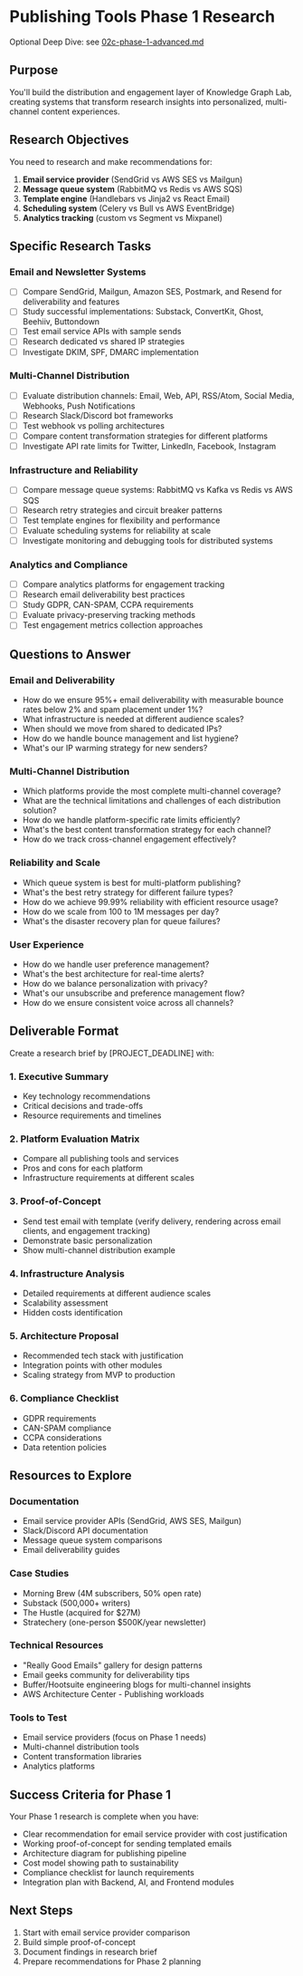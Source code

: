 # Publishing Tools Phase 1 Research

Optional Deep Dive: see [02c-phase-1-advanced.md](02c-phase-1-advanced.md)

## Purpose

You'll build the distribution and engagement layer of Knowledge Graph Lab, creating systems that transform research insights into personalized, multi-channel content experiences.

## Research Objectives

You need to research and make recommendations for:

1. **Email service provider** (SendGrid vs AWS SES vs Mailgun)
2. **Message queue system** (RabbitMQ vs Redis vs AWS SQS)
3. **Template engine** (Handlebars vs Jinja2 vs React Email)
4. **Scheduling system** (Celery vs Bull vs AWS EventBridge)
5. **Analytics tracking** (custom vs Segment vs Mixpanel)

## Specific Research Tasks

### Email and Newsletter Systems
- [ ] Compare SendGrid, Mailgun, Amazon SES, Postmark, and Resend for deliverability and features
- [ ] Study successful implementations: Substack, ConvertKit, Ghost, Beehiiv, Buttondown
- [ ] Test email service APIs with sample sends
- [ ] Research dedicated vs shared IP strategies
- [ ] Investigate DKIM, SPF, DMARC implementation

### Multi-Channel Distribution
- [ ] Evaluate distribution channels: Email, Web, API, RSS/Atom, Social Media, Webhooks, Push Notifications
- [ ] Research Slack/Discord bot frameworks
- [ ] Test webhook vs polling architectures
- [ ] Compare content transformation strategies for different platforms
- [ ] Investigate API rate limits for Twitter, LinkedIn, Facebook, Instagram

### Infrastructure and Reliability
- [ ] Compare message queue systems: RabbitMQ vs Kafka vs Redis vs AWS SQS
- [ ] Research retry strategies and circuit breaker patterns
- [ ] Test template engines for flexibility and performance
- [ ] Evaluate scheduling systems for reliability at scale
- [ ] Investigate monitoring and debugging tools for distributed systems

### Analytics and Compliance
- [ ] Compare analytics platforms for engagement tracking
- [ ] Research email deliverability best practices
- [ ] Study GDPR, CAN-SPAM, CCPA requirements
- [ ] Evaluate privacy-preserving tracking methods
- [ ] Test engagement metrics collection approaches

## Questions to Answer

### Email and Deliverability
- How do we ensure 95%+ email deliverability with measurable bounce rates below 2% and spam placement under 1%?
- What infrastructure is needed at different audience scales?
- When should we move from shared to dedicated IPs?
- How do we handle bounce management and list hygiene?
- What's our IP warming strategy for new senders?

### Multi-Channel Distribution
- Which platforms provide the most complete multi-channel coverage?
- What are the technical limitations and challenges of each distribution solution?
- How do we handle platform-specific rate limits efficiently?
- What's the best content transformation strategy for each channel?
- How do we track cross-channel engagement effectively?

### Reliability and Scale
- Which queue system is best for multi-platform publishing?
- What's the best retry strategy for different failure types?
- How do we achieve 99.99% reliability with efficient resource usage?
- How do we scale from 100 to 1M messages per day?
- What's the disaster recovery plan for queue failures?

### User Experience
- How do we handle user preference management?
- What's the best architecture for real-time alerts?
- How do we balance personalization with privacy?
- What's our unsubscribe and preference management flow?
- How do we ensure consistent voice across all channels?

## Deliverable Format

Create a research brief by [PROJECT_DEADLINE] with:

### 1. Executive Summary
- Key technology recommendations
- Critical decisions and trade-offs
- Resource requirements and timelines

### 2. Platform Evaluation Matrix
- Compare all publishing tools and services
- Pros and cons for each platform
- Infrastructure requirements at different scales

### 3. Proof-of-Concept
- Send test email with template (verify delivery, rendering across email clients, and engagement tracking)
- Demonstrate basic personalization
- Show multi-channel distribution example

### 4. Infrastructure Analysis
- Detailed requirements at different audience scales
- Scalability assessment
- Hidden costs identification

### 5. Architecture Proposal
- Recommended tech stack with justification
- Integration points with other modules
- Scaling strategy from MVP to production

### 6. Compliance Checklist
- GDPR requirements
- CAN-SPAM compliance
- CCPA considerations
- Data retention policies

## Resources to Explore

### Documentation
- Email service provider APIs (SendGrid, AWS SES, Mailgun)
- Slack/Discord API documentation
- Message queue system comparisons
- Email deliverability guides

### Case Studies
- Morning Brew (4M subscribers, 50% open rate)
- Substack (500,000+ writers)
- The Hustle (acquired for $27M)
- Stratechery (one-person $500K/year newsletter)

### Technical Resources
- "Really Good Emails" gallery for design patterns
- Email geeks community for deliverability tips
- Buffer/Hootsuite engineering blogs for multi-channel insights
- AWS Architecture Center - Publishing workloads

### Tools to Test
- Email service providers (focus on Phase 1 needs)
- Multi-channel distribution tools
- Content transformation libraries
- Analytics platforms

## Success Criteria for Phase 1

Your Phase 1 research is complete when you have:
- Clear recommendation for email service provider with cost justification
- Working proof-of-concept for sending templated emails
- Architecture diagram for publishing pipeline
- Cost model showing path to sustainability
- Compliance checklist for launch requirements
- Integration plan with Backend, AI, and Frontend modules

## Next Steps

1. Start with email service provider comparison
2. Build simple proof-of-concept
3. Document findings in research brief
4. Prepare recommendations for Phase 2 planning